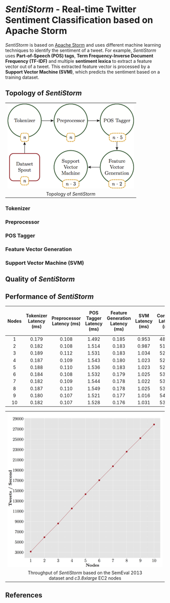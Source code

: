 # *SentiStorm* - Real-time Twitter Sentiment Classification based on Apache Storm

*SentiStorm* is based on [Apache Storm](https://storm.apache.org) and uses different machine learning techniques to identify the sentiment of a tweet. For example, *SentiStorm* uses **Part-of-Speech (POS) tags**, **Term Frequency-Inverse Document Frequency (TF-IDF)** and multiple **sentiment lexica** to extract a feature vector out of a tweet. This extracted feature vector is processed by a **Support Vector Machine (SVM)**, which predicts the sentiment based on a training dataset.

## Topology of *SentiStorm*

<table>
  <tr><td><img src="/docs/images/topology_parallelism.png" alt="Topology of SentiStorm" width="400"></td></tr>
  <tr><td align="center">Topology of <i>SentiStorm</i></td></tr>
</table>


### Tokenizer

### Preprocessor

### POS Tagger

### Feature Vector Generation

### Support Vector Machine (SVM)


## Quality of *SentiStorm*


## Performance of *SentiStorm*


| Nodes | Tokenizer Latency (ms) | Preprocessor Latency (ms) | POS Tagger Latency (ms) | Feature Generation Latency (ms) | SVM Latency (ms) | Complete Latency (ms) | Average Total  Tweets per Second |
|:-----:|:----------------------:|:-------------------------:|:-----------------------:|:-------------------------------:|:----------------:|:---------------------:|:--------------------------------:|
| 1 | 0.179 | 0.108 | 1.492 | 0.185 | 0.953 | 48.155 | 3133 |
| 2 | 0.182 | 0.108 | 1.514 | 0.183 | 0.987 | 51.048 | 5920 |
| 3 | 0.189 | 0.112 | 1.531 | 0.183 | 1.034 | 52.607 | 8599 |
| 4 | 0.187 | 0.109 | 1.543 | 0.180 | 1.023 | 52.311 | 11528 |
| 5 | 0.188 | 0.110 | 1.536 | 0.183 | 1.023 | 52.657 | 14295 |
| 6 | 0.184 | 0.108 | 1.532 | 0.179 | 1.025 | 53.332 | 17025 |
| 7 | 0.182 | 0.109 | 1.544 | 0.178 | 1.022 | 53.575 | 19735 |
| 8 | 0.187 | 0.110 | 1.549 | 0.178 | 1.025 | 53.359 | 22576 |
| 9 | 0.180 | 0.107 | 1.521 | 0.177 | 1.016 | 54.055 | 25207 |
| 10 | 0.182 | 0.107 | 1.528 | 0.176 | 1.031 | 53.889 | 27876 |


<table>
  <tr><td><img src="/docs/images/performance_storm_c3.8xlarge.png" alt="SentiStorm Performance" width="500" /></td></tr>
  <tr><td align="center">Throughput of <i>SentiStorm</i> based on the SemEval 2013<br> dataset and <i>c3.8xlarge</i> EC2 nodes</td></tr>
</table>

## References


